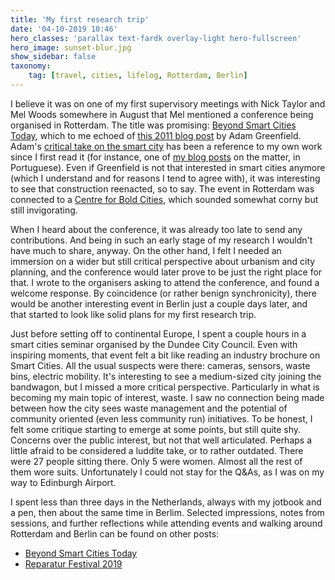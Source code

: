 ```yaml
---
title: 'My first research trip'
date: '04-10-2019 10:46'
hero_classes: 'parallax text-fardk overlay-light hero-fullscreen'
hero_image: sunset-blur.jpg
show_sidebar: false
taxonomy:
    tag: [travel, cities, lifelog, Rotterdam, Berlin]
---
```


I believe it was on one of my first supervisory meetings with Nick Taylor and Mel Woods somewhere
in August that Mel mentioned a conference being organised in Rotterdam. The title
was promising: [Beyond Smart Cities Today](https://www.centre-for-bold-cities.nl/beyond-smart-cities-today),
which to me echoed of [this 2011 blog post](http://urbanscale.org/news/2011/02/17/beyond-the-smart-city/)
by Adam Greenfield. Adam's [critical take on the smart city](../adam-greenfield-cities) has been a reference 
to my own work since I first read it (for instance, one of [my blog posts](../../stuff/cidades-digitais-controle-protocolos-livres)
on the matter, in Portuguese). Even if Greenfield is not that interested in smart cities anymore
(which I understand and for reasons I tend to agree with), it was interesting to see that construction
reenacted, so to say. The event in Rotterdam was connected to a [Centre for Bold Cities](https://www.centre-for-bold-cities.nl/),
which sounded somewhat corny but still invigorating.

When I heard about the conference, it was already too late to send any contributions. And being in
such an early stage of my research I wouldn't have much to share, anyway. On the other hand,
I felt I needed an immersion on a wider but still critical perspective about urbanism and city planning, 
and the conference would later prove to be just the right place for that. I wrote to the organisers
asking to attend the conference, and found a welcome response. By coincidence (or rather benign synchronicity),
there would be another interesting event in Berlin just a couple days later, and that started to
look like solid plans for my first research trip.

Just before setting off to continental Europe, I spent a couple hours in a smart cities seminar
organised by the Dundee City Council. Even with inspiring moments, that event felt a bit like reading
an industry brochure on Smart Cities. All the usual suspects were there: cameras, sensors, waste bins, electric
mobility. It's interesting to see a medium-sized city joining the bandwagon, but I missed a more
critical perspective. Particularly in what is becoming my main topic of interest, waste.
I saw no connection being made between how the city sees waste management and the potential of community
oriented (even less community run) initiatives. To be honest, I felt some critique starting to emerge at 
some points, but still quite shy. Concerns over the public interest, but not that well articulated. Perhaps 
a little afraid to be considered a luddite take, or to rather outdated. There were 27 people sitting there. Only
5 were women. Almost all the rest of them wore suits. Unfortunately I could not stay for the Q&As, as I was
on my way to Edinburgh Airport.

I spent less than three days in the Netherlands, always with my jotbook and a pen, then about the same time in Berlim.
Selected impressions, notes from sessions, and further reflections while attending events and walking around Rotterdam
and Berlin can be found on other posts:

- [Beyond Smart Cities Today](../beyond-smart-cities-today)
- [Reparatur Festival 2019](../reparatur-festival-2019)